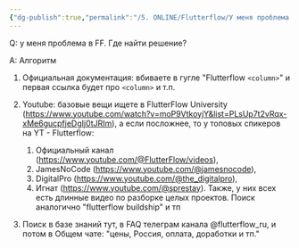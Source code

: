 ```yaml
---
{"dg-publish":true,"permalink":"/5. ONLINE/Flutterflow/У меня проблема в FF. Где найти решение/","created":"2024-10-23T10:58:34.153-03:00","updated":"2024-10-23T11:01:05.311-03:00"}
---
```


Q: у меня проблема в FF. Где найти решение?

A: Алгоритм
1. Официальная документация: вбиваете в гугле "Flutterflow `<column>`" и первая ссылка будет про `<column>` и т.п.
2. Youtube: базовые вещи ищете в FlutterFlow University (https://www.youtube.com/watch?v=moP9VtkoyjY&list=PLsUp7t2vRqx-xMe6gucpfjeDgIj0tJRIm), а если посложнее, то у топовых спикеров на YT - Flutterflow:
	1. Официальный канал (https://www.youtube.com/@FlutterFlow/videos), 
	2. JamesNoCode (https://www.youtube.com/@jamesnocode), 
	3. DigitalPro (https://www.youtube.com/@the_digitalpro), 
	4. Игнат (https://www.youtube.com/@sprestay). 
	Также, у них всех есть длинные видео по разборке целых проектов. Поиск аналогично "flutterflow buildship" и тп
	
3. Поиск в базе знаний тут, в FAQ телеграм канала @flutterflow_ru, и потом в Общем чате: "цены, Россия, оплата, доработки и тп."